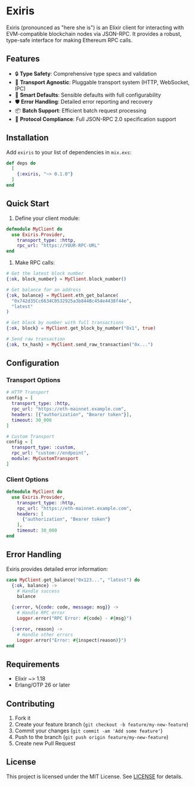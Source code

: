 # Exiris

Exiris (pronounced as "here she is") is an Elixir client for interacting with
EVM-compatible blockchain nodes via JSON-RPC. It provides a robust, type-safe
interface for making Ethereum RPC calls.

## Features

- 🔒 **Type Safety**: Comprehensive type specs and validation
- 🔄 **Transport Agnostic**: Pluggable transport system (HTTP, WebSocket, IPC)
- 🎯 **Smart Defaults**: Sensible defaults with full configurability
- 🛡️ **Error Handling**: Detailed error reporting and recovery
- 📦 **Batch Support**: Efficient batch request processing
- 🔌 **Protocol Compliance**: Full JSON-RPC 2.0 specification support

## Installation

Add `exiris` to your list of dependencies in `mix.exs`:

```elixir
def deps do
  [
    {:exiris, "~> 0.1.0"}
  ]
end
```

## Quick Start

1. Define your client module:

```elixir
defmodule MyClient do
  use Exiris.Provider,
    transport_type: :http,
    rpc_url: "https://YOUR-RPC-URL"
end
```

1. Make RPC calls:

```elixir
# Get the latest block number
{:ok, block_number} = MyClient.block_number()

# Get balance for an address
{:ok, balance} = MyClient.eth_get_balance(
  "0x742d35Cc6634C0532925a3b844Bc454e4438f44e",
  "latest"
)

# Get block by number with full transactions
{:ok, block} = MyClient.get_block_by_number("0x1", true)

# Send raw transaction
{:ok, tx_hash} = MyClient.send_raw_transaction("0x...")
```

## Configuration

### Transport Options

```elixir
# HTTP Transport
config = [
  transport_type: :http,
  rpc_url: "https://eth-mainnet.example.com",
  headers: [{"authorization", "Bearer token"}],
  timeout: 30_000
]

# Custom Transport
config = [
  transport_type: :custom,
  rpc_url: "custom://endpoint",
  module: MyCustomTransport
]
```

### Client Options

```elixir
defmodule MyClient do
  use Exiris.Provider,
    transport_type: :http,
    rpc_url: "https://eth-mainnet.example.com",
    headers: [
      {"authorization", "Bearer token"}
    ],
    timeout: 30_000
end
```

## Error Handling

Exiris provides detailed error information:

```elixir
case MyClient.get_balance("0x123...", "latest") do
  {:ok, balance} ->
    # Handle success
    balance

  {:error, %{code: code, message: msg}} ->
    # Handle RPC error
    Logger.error("RPC Error: #{code} - #{msg}")

  {:error, reason} ->
    # Handle other errors
    Logger.error("Error: #{inspect(reason)}")
end
```

## Requirements

- Elixir ~> 1.18
- Erlang/OTP 26 or later

## Contributing

1. Fork it
2. Create your feature branch (`git checkout -b feature/my-new-feature`)
3. Commit your changes (`git commit -am 'Add some feature'`)
4. Push to the branch (`git push origin feature/my-new-feature`)
5. Create new Pull Request

## License

This project is licensed under the MIT License. See [LICENSE](LICENSE) for details.
